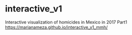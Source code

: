 # interactive_v1
Interactive visualization of homicides in Mexico in 2017
Part1
https://marianameza.github.io/interactive_v1_mmh/
